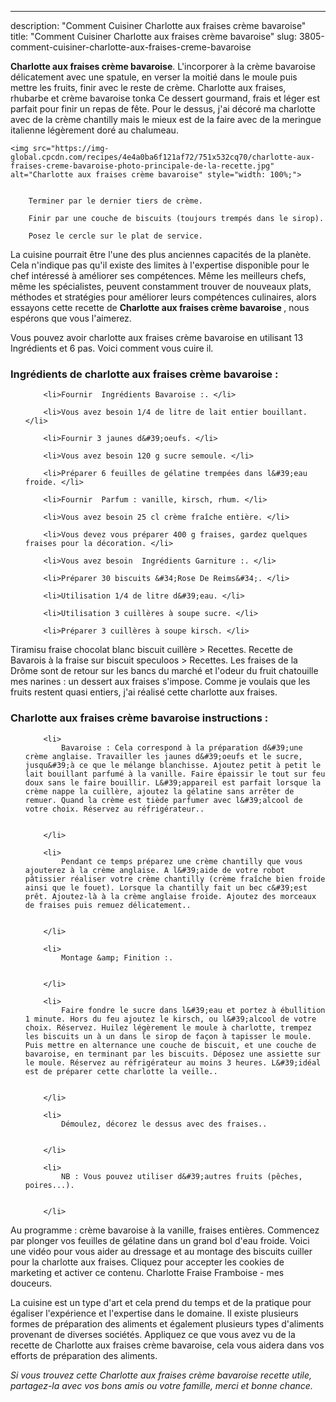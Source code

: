 ---
description: "Comment Cuisiner Charlotte aux fraises crème bavaroise"
title: "Comment Cuisiner Charlotte aux fraises crème bavaroise"
slug: 3805-comment-cuisiner-charlotte-aux-fraises-creme-bavaroise

<p>
	<strong>Charlotte aux fraises crème bavaroise</strong>. 
	L&#39;incorporer à la crème bavaroise délicatement avec une spatule, en verser la moitié dans le moule puis mettre les fruits, finir avec le reste de crème. Charlotte aux fraises, rhubarbe et crème bavaroise tonka Ce dessert gourmand, frais et léger est parfait pour finir un repas de fête. Pour le dessus, j&#39;ai décoré ma charlotte avec de la crème chantilly mais le mieux est de la faire avec de la meringue italienne légèrement doré au chalumeau.
</p>
<p>
	
	<img src="https://img-global.cpcdn.com/recipes/4e4a0ba6f121af72/751x532cq70/charlotte-aux-fraises-creme-bavaroise-photo-principale-de-la-recette.jpg" alt="Charlotte aux fraises crème bavaroise" style="width: 100%;">
	
	
		Terminer par le dernier tiers de crème.
	
		Finir par une couche de biscuits (toujours trempés dans le sirop).
	
		Posez le cercle sur le plat de service.
	
</p>

La cuisine pourrait être l'une des plus anciennes capacités de la planète. Cela n'indique pas qu'il existe des limites à l'expertise disponible pour le chef intéressé à améliorer ses compétences. Même les meilleurs chefs, même les spécialistes, peuvent constamment trouver de nouveaux plats, méthodes et stratégies pour améliorer leurs compétences culinaires, alors essayons cette recette de <strong> Charlotte aux fraises crème bavaroise </strong>, nous espérons que vous l'aimerez.

<!--inarticleads1-->

Vous pouvez avoir charlotte aux fraises crème bavaroise en utilisant 13 Ingrédients et 6 pas. Voici comment vous cuire il.

<h3>Ingrédients de charlotte aux fraises crème bavaroise :</h3>

<ol>
	
		<li>Fournir  Ingrédients Bavaroise :. </li>
	
		<li>Vous avez besoin 1/4 de litre de lait entier bouillant. </li>
	
		<li>Fournir 3 jaunes d&#39;oeufs. </li>
	
		<li>Vous avez besoin 120 g sucre semoule. </li>
	
		<li>Préparer 6 feuilles de gélatine trempées dans l&#39;eau froide. </li>
	
		<li>Fournir  Parfum : vanille, kirsch, rhum. </li>
	
		<li>Vous avez besoin 25 cl crème fraîche entière. </li>
	
		<li>Vous devez vous préparer 400 g fraises, gardez quelques fraises pour la décoration. </li>
	
		<li>Vous avez besoin  Ingrédients Garniture :. </li>
	
		<li>Préparer 30 biscuits &#34;Rose De Reims&#34;. </li>
	
		<li>Utilisation 1/4 de litre d&#39;eau. </li>
	
		<li>Utilisation 3 cuillères à soupe sucre. </li>
	
		<li>Préparer 3 cuillères à soupe kirsch. </li>
	
</ol>

Tiramisu fraise chocolat blanc biscuit cuillère &gt; Recettes. Recette de Bavarois à la fraise sur biscuit speculoos &gt; Recettes. Les fraises de la Drôme sont de retour sur les bancs du marché et l&#39;odeur du fruit chatouille mes narines : un dessert aux fraises s&#39;impose. Comme je voulais que les fruits restent quasi entiers, j&#39;ai réalisé cette charlotte aux fraises. 

<!--inarticleads2-->

<h3>Charlotte aux fraises crème bavaroise instructions :</h3>

<ol>
	
		<li>
			Bavaroise : Cela correspond à la préparation d&#39;une crème anglaise. Travailler les jaunes d&#39;oeufs et le sucre, jusqu&#39;à ce que le mélange blanchisse. Ajoutez petit à petit le lait bouillant parfumé à la vanille. Faire épaissir le tout sur feu doux sans le faire bouillir. L&#39;appareil est parfait lorsque la crème nappe la cuillère, ajoutez la gélatine sans arrêter de remuer. Quand la crème est tiède parfumer avec l&#39;alcool de votre choix. Réservez au réfrigérateur..
			
			
		</li>
	
		<li>
			Pendant ce temps préparez une crème chantilly que vous ajouterez à la crème anglaise. A l&#39;aide de votre robot pâtissier réaliser votre crème chantilly (crème fraîche bien froide ainsi que le fouet). Lorsque la chantilly fait un bec c&#39;est prêt. Ajoutez-là à la crème anglaise froide. Ajoutez des morceaux de fraises puis remuez délicatement..
			
			
		</li>
	
		<li>
			Montage &amp; Finition :.
			
			
		</li>
	
		<li>
			Faire fondre le sucre dans l&#39;eau et portez à ébullition 1 minute. Hors du feu ajoutez le kirsch, ou l&#39;alcool de votre choix. Réservez. Huilez légèrement le moule à charlotte, trempez les biscuits un à un dans le sirop de façon à tapisser le moule. Puis mettre en alternance une couche de biscuit, et une couche de bavaroise, en terminant par les biscuits. Déposez une assiette sur le moule. Réservez au réfrigérateur au moins 3 heures. L&#39;idéal est de préparer cette charlotte la veille..
			
			
		</li>
	
		<li>
			Démoulez, décorez le dessus avec des fraises..
			
			
		</li>
	
		<li>
			NB : Vous pouvez utiliser d&#39;autres fruits (pêches, poires...).
			
			
		</li>
	
</ol>

Au programme : crème bavaroise à la vanille, fraises entières. Commencez par plonger vos feuilles de gélatine dans un grand bol d&#39;eau froide. Voici une vidéo pour vous aider au dressage et au montage des biscuits cuiller pour la charlotte aux fraises. Cliquez pour accepter les cookies de marketing et activer ce contenu. Charlotte Fraise Framboise - mes douceurs. 

<!--inarticleads1-->

<p>
La cuisine est un type d'art et cela prend du temps et de la pratique pour égaliser l'expérience et l'expertise dans le domaine. Il existe plusieurs formes de préparation des aliments et également plusieurs types d'aliments provenant de diverses sociétés. Appliquez ce que vous avez vu de la recette de Charlotte aux fraises crème bavaroise, cela vous aidera dans vos efforts de préparation des aliments.
</p>

<p>
<i>Si vous trouvez cette Charlotte aux fraises crème bavaroise recette utile, partagez-la avec vos bons amis ou votre famille, merci et bonne chance.</i>
</p>
